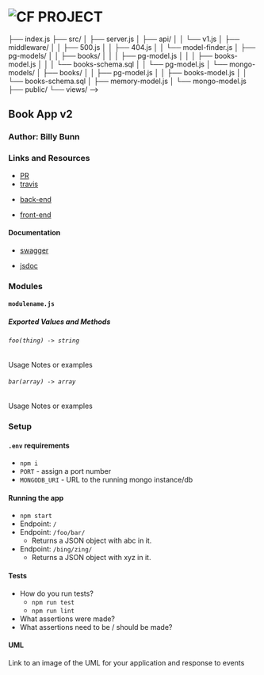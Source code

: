 ![CF](http://i.imgur.com/7v5ASc8.png) PROJECT
=================================================
<!-->
├── index.js
├── src/
│   ├── server.js
│   ├── api/
│   │   └── v1.js
│   ├── middleware/
│   │   ├── 500.js
│   │   ├── 404.js
│   │   └── model-finder.js
│   ├── pg-models/
│   │   ├── books/
│   │   │   ├── pg-model.js
│   │   │   ├── books-model.js
│   │   │   └── books-schema.sql
│   │   └── pg-model.js
│   └── mongo-models/
│       ├── books/
│       │   ├── pg-model.js
│       │   ├── books-model.js
│       │   └── books-schema.sql
│       ├── memory-model.js
│       └── mongo-model.js
├── public/
└── views/
-->

<!-- LINKS -->
<!-- Replace the link for each in brackets below -->
<!-- PR (working into submission) -->
[1]: https://github.com/401-advanced-javascript-billybunn/book-app/pull/1
<!-- travis build -->
[2]: https://travis-ci.com/401-advanced-javascript-billybunn/book-app/builds/106408585
<!-- back-end -->
[3]: http://xyz.com
<!-- front-end -->
[4]: http://xyz.com
<!-- swagger -->
[5]: http://xyz.com
<!-- jsdoc-->
[6]: heroku-link/docs 

## Book App v2

### Author: Billy Bunn

### Links and Resources
* [PR][1]
* [travis][2]
<!-- (when applicable) -->
* [back-end][3]
<!-- (when applicable) -->
* [front-end][4]

#### Documentation
<!-- API assignments only -->
* [swagger][5]
<!-- (All assignments) -->
* [jsdoc][6]

### Modules
#### `modulename.js`
##### Exported Values and Methods

###### `foo(thing) -> string`
<!-- If you finished everything, you should be able to copy/paste the lab requirements and put them in present tense. -->
Usage Notes or examples

###### `bar(array) -> array`
Usage Notes or examples

### Setup
#### `.env` requirements
* `npm i`
* `PORT` - assign a port number
* `MONGODB_URI` - URL to the running mongo instance/db


#### Running the app
* `npm start`
* Endpoint: `/`
* Endpoint: `/foo/bar/`
  * Returns a JSON object with abc in it.
* Endpoint: `/bing/zing/`
  * Returns a JSON object with xyz in it.
  
#### Tests
* How do you run tests?
  * `npm run test`
  * `npm run lint`
* What assertions were made?
* What assertions need to be / should be made?

#### UML
Link to an image of the UML for your application and response to events
